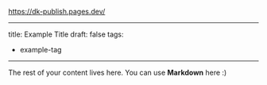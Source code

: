 https://dk-publish.pages.dev/

---
title: Example Title
draft: false
tags:
  - example-tag
---
 
The rest of your content lives here. You can use **Markdown** here :)

